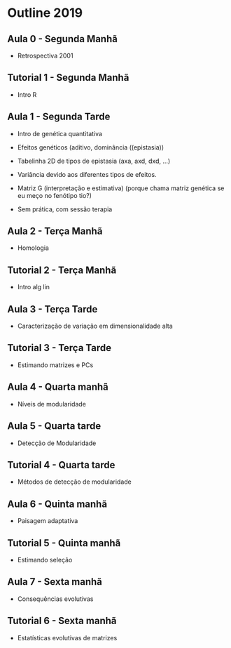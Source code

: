 # Outline 2019

## Aula 0 - Segunda Manhã

- Retrospectiva 2001

## Tutorial 1 - Segunda Manhã

- Intro R

## Aula 1 - Segunda Tarde

- Intro de genética quantitativa
- Efeitos genéticos (aditivo, dominância ((epistasia))
- Tabelinha 2D de tipos de epistasia (axa, axd, dxd, ...)
- Variância devido aos diferentes tipos de efeitos.
- Matriz G (interpretação e estimativa) (porque chama matriz genética se eu meço no fenótipo tio?)

- Sem prática, com sessão terapia

## Aula 2 - Terça Manhã

- Homologia

## Tutorial 2 - Terça Manhã

- Intro alg lin

## Aula 3 - Terça Tarde

- Caracterização de variação em dimensionalidade alta

## Tutorial 3 - Terça Tarde

- Estimando matrizes e PCs

## Aula 4 - Quarta manhã 

- Níveis de modularidade

## Aula 5 - Quarta tarde

- Detecção de Modularidade

## Tutorial 4 - Quarta tarde

- Métodos de detecção de modularidade

## Aula 6 - Quinta manhã 

- Paisagem adaptativa 

## Tutorial 5 - Quinta manhã

- Estimando seleção

## Aula 7 - Sexta manhã 

- Consequências evolutivas

## Tutorial 6 - Sexta manhã

- Estatísticas evolutivas de matrizes
